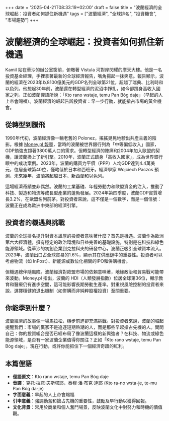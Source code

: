 +++
date = '2025-04-21T08:33:19+02:00'
draft = false
title = "波蘭經濟的全球崛起：投資者如何抓住新機遇"
tags = ["波蘭經濟", "全球排名", "投資機會", "市場趨勢"]
+++

# 波蘭經濟的全球崛起：投資者如何抓住新機遇

Kamil 站在華沙的辦公室窗前，俯瞰著 Vistula 河對岸閃耀的摩天大樓。他是一名投資基金經理，手裡拿著最新的全球經濟報告，嘴角揚起一抹笑意。報告顯示，波蘭的經濟在2023年以8100億美元的GDP名列全球第21位，超越了瑞典、比利時和以色列。他想起30年前，波蘭還在轉型經濟的泥沼中掙扎，如今卻躋身高收入國家之列。正如波蘭俚語所說：「Kto rano wstaje, temu Pan Bóg daje」（早起的人上帝會賜福）。波蘭經濟的崛起告訴投資者：早一步行動，就能搶占市場的黃金機會。

## 從轉型到騰飛

1990年代初，波蘭經濟像一輛老舊的 Polonez，搖搖晃晃地駛出共產主義的陰影。根據 [Money.pl 報導](https://www.money.pl/gospodarka/oto-pozycja-gospodarki-polski-w-globalnych-rankingach-mozemy-byc-dumni-opinia-7147485519464960a.html)，當時的波蘭被世界銀行列為「中等偏低收入」國家，GDP勉強支撐著3800萬人口的需求。但轉型經濟的陣痛和2004年加入歐盟的契機，讓波蘭換上了新引擎。2010年，波蘭正式躋身「高收入國家」，成為世界銀行眼中的成功案例。2023年，波蘭的購買力平價（PPP）人均GDP達到4.4萬美元，位居全球第40位，僅略低於日本和西班牙。經濟學家 Wojciech Paczos 預測，未來幾年，波蘭將超越日本、新西蘭和以色列。

這場經濟奇蹟並非偶然。波蘭的工業基礎、年輕勞動力和歐盟資金的注入，推動了科技、製造和物流等成長型產業的蓬勃發展。2024年第四季度，波蘭GDP實質增長3.2%，在歐盟名列前茅。對投資者來說，這不僅是一個數字，而是一個信號：波蘭正在成為歐洲中東部的經濟引擎。

## 投資者的機遇與挑戰

波蘭的全球排名提升對資本雄厚的投資者意味著什麼？首先是機遇。波蘭作為歐洲第六大經濟體，擁有穩定的政治環境和日益完善的基礎設施，特別是在科技和綠色能源領域。從華沙的初創企業到克拉科夫的研發中心，波蘭正吸引全球資本流入。2023年，波蘭出口占全球貿易的1.6%，顯示其在供應鏈中的重要性。投資者可以考慮物流（如 InPost）、新能源或數位化相關的IPO和併購機會。

但機遇總伴隨風險。波蘭經濟對歐盟市場的依賴意味著，地緣政治和貿易戰可能帶來波動。Money.pl 指出，波蘭的 HDI（人類發展指數）位居全球第36位，顯示教育和醫療仍有進步空間，這可能影響長期勞動生產率。對重視風險控制的投資者來說，選擇穩健的退出機制（如併購而非純粹股權投資）至關重要。

## 你能學到什麼？

波蘭經濟的故事像一場馬拉松，穩步前進卻充滿挑戰。對投資者來說，波蘭的崛起提醒我們：市場的贏家不是追逐短期熱潮的人，而是那些早起搶占先機的人。問問自己：你的投資組合是否已經布局了像波蘭這樣的新興強者？在科技、物流或綠色能源領域，是否有一家波蘭企業值得你關注？正如「Kto rano wstaje, temu Pan Bóg daje」，現在行動，或許你能抓住下一個經濟奇蹟的紅利。

## 本篇俚語
- **俚語原文**：Kto rano wstaje, temu Pan Bóg daje  
- **音譯**：克托·拉諾·夫斯塔耶，泰穆·潘·布克·達耶 (Kto ra-no wsta-je, te-mu Pan Bóg da-je)  
- **字面意義**：早起的人上帝會賜福  
- **引申意義**：強調勤奮和搶占先機的重要性，鼓勵及早行動以獲得回報。  
- **文化背景**：常用於商業和個人奮鬥場景，反映波蘭文化中對努力和時機的價值觀。
